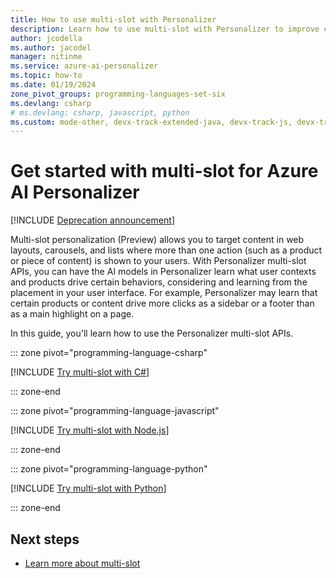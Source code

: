 ```yaml
---
title: How to use multi-slot with Personalizer
description: Learn how to use multi-slot with Personalizer to improve content recommendations provided by the service.
author: jcodella
ms.author: jacodel
manager: nitinme
ms.service: azure-ai-personalizer
ms.topic: how-to
ms.date: 01/19/2024
zone_pivot_groups: programming-languages-set-six
ms.devlang: csharp
# ms.devlang: csharp, javascript, python
ms.custom: mode-other, devx-track-extended-java, devx-track-js, devx-track-python
---
```


# Get started with multi-slot for Azure AI Personalizer

[!INCLUDE [Deprecation announcement](includes/deprecation.md)]

Multi-slot personalization (Preview) allows you to target content in web layouts, carousels, and lists where more than one action (such as a product or piece of content) is shown to your users. With Personalizer multi-slot APIs, you can have the AI models in Personalizer learn what user contexts and products drive certain behaviors, considering and learning from the placement in your user interface. For example, Personalizer may learn that certain products or content drive more clicks as a sidebar or a footer than as a main highlight on a page. 

In this guide, you'll learn how to use the Personalizer multi-slot APIs.

::: zone pivot="programming-language-csharp"

[!INCLUDE [Try multi-slot with C#](./includes/quickstart-multislot-csharp.md)]

::: zone-end

::: zone pivot="programming-language-javascript"

[!INCLUDE [Try multi-slot with Node.js](./includes/quickstart-multislot-nodejs.md)]

::: zone-end

::: zone pivot="programming-language-python"

[!INCLUDE [Try multi-slot with Python](./includes/quickstart-multislot-python.md)]

::: zone-end

## Next steps

* [Learn more about multi-slot](concept-multi-slot-personalization.md)
